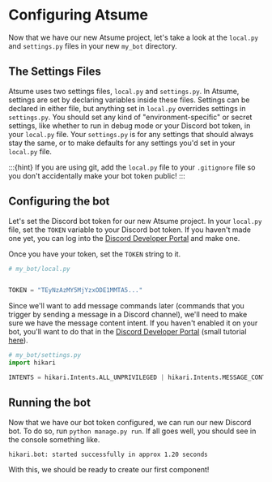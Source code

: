 # Configuring Atsume

Now that we have our new Atsume project, let's take a look at the `local.py` and `settings.py` files
in your new `my_bot` directory.

## The Settings Files

Atsume uses two settings files, `local.py` and `settings.py`. In Atsume, settings are set by declaring
variables inside these files. Settings can be declared in either file, but anything set in
`local.py` overrides settings in `settings.py`. You should set any kind of "environment-specific" or
secret settings, like whether to run in debug mode or your Discord bot token, in your `local.py`
file. Your `settings.py` is for any settings that should always stay the same, or to make defaults
for any settings you'd set in your `local.py` file.

:::{hint}
If you are using git, add
the `local.py` file to your `.gitignore` file
so you don't accidentally make your bot token public!
:::

## Configuring the bot

Let's set the Discord bot token for our new Atsume project. In your `local.py` file, set the
`TOKEN` variable to your Discord bot token. If you haven't made one yet, you can log into
the [Discord Developer Portal](https://discord.com/developers/applications) and make one.

Once you have your token, set the `TOKEN` string to it.

```python
# my_bot/local.py


TOKEN = "TEyNzAzMY5MjYzxODE1MMTA5..."

```

Since we'll want to add message commands later (commands that you trigger by sending a message in a Discord channel),
we'll need to make sure we have the message content intent. If you haven't enabled it on your bot, you'll want to
do that in the [Discord Developer Portal](https://discord.com/developers/applications)
(small tutorial [here](https://umod.org/community/discord/40519-how-to-enable-message-content-intent)).

```python
# my_bot/settings.py
import hikari

INTENTS = hikari.Intents.ALL_UNPRIVILEGED | hikari.Intents.MESSAGE_CONTENT
```

## Running the bot

Now that we have our bot token configured, we can run our new Discord bot. To do so,
run `python manage.py run`. If all goes well, you should see in the console something like.

```
hikari.bot: started successfully in approx 1.20 seconds
```


With this, we should be ready to create our first component!

